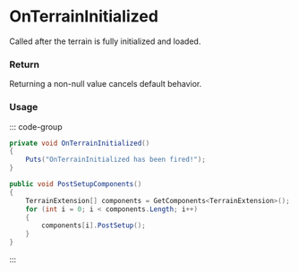 # OnTerrainInitialized
<Badge type="info" text="World"/>[<Badge type="danger" text="Carbon Compatible"/>](https://github.com/CarbonCommunity/Carbon)[<Badge type="warning" text="Oxide Compatible"/>](https://github.com/OxideMod/Oxide.Rust)
Called after the terrain is fully initialized and loaded.

### Return
Returning a non-null value cancels default behavior.

### Usage
::: code-group
```csharp [Example]
private void OnTerrainInitialized()
{
	Puts("OnTerrainInitialized has been fired!");
}
```
```csharp [Source — Assembly-CSharp @ TerrainMeta]
public void PostSetupComponents()
{
	TerrainExtension[] components = GetComponents<TerrainExtension>();
	for (int i = 0; i < components.Length; i++)
	{
		components[i].PostSetup();
	}
}

```
:::
